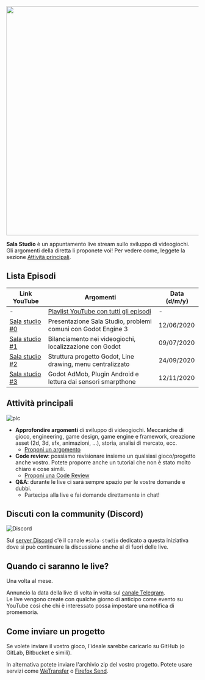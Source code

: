 <img src="https://user-images.githubusercontent.com/6860637/99370769-63e85580-28be-11eb-988d-936fd90a88d9.png" width="600">

**Sala Studio** è un appuntamento live stream sullo sviluppo di videogiochi.  
Gli argomenti della diretta li proponete voi! Per vedere come, leggete la sezione [Attività principali](https://github.com/crystal-bit/sala-studio/blob/master/README.md#Attivit%C3%A0-principali).

## Lista Episodi

| Link YouTube                                   | Argomenti                                                                                                          | Data (d/m/y) |
|------------------------------------------------|--------------------------------------------------------------------------------------------------------------------|--------------|
| -                                              | [Playlist YouTube con tutti gli episodi](https://www.youtube.com/playlist?list=PLaCq3HqKQR6roLY0e3_fDqCzj5PAN2WRw) | -            |
| [Sala studio #0](https://youtu.be/-jr1kcO3dM8) | Presentazione Sala Studio, problemi comuni con Godot Engine 3                                                      | 12/06/2020   |
| [Sala studio #1](https://youtu.be/ifUNaUkNFuc) | Bilanciamento nei videogiochi, localizzazione con Godot                                                            | 09/07/2020   |
| [Sala studio #2](https://youtu.be/MNEV1KiqOs0) | Struttura progetto Godot, Line drawing, menu centralizzato                                                         | 24/09/2020   |
| [Sala studio #3](https://youtu.be/pVL9R7Ja80U) | Godot AdMob, Plugin Android e lettura dai sensori smarpthone                                                       | 12/11/2020   |

## Attività principali

![pic](https://user-images.githubusercontent.com/6860637/84149556-f1e32900-aa60-11ea-8234-2d15869854d0.png)

- **Approfondire argomenti** di sviluppo di videogiochi. Meccaniche di gioco, engineering, game design, game engine e framework, creazione asset (2d, 3d, sfx, animazioni, ...), storia, analisi di mercato, ecc. 
  - [Proponi un argomento](https://github.com/crystal-bit/sala-studio/issues/new?assignees=&labels=&template=proponi-un-argomento-di-studio.md&title=)
- **Code review**: possiamo revisionare insieme un qualsiasi gioco/progetto anche vostro. Potete proporre anche un tutorial che non è stato molto chiaro e cose simili.
  - [Proponi una Code Review](https://github.com/crystal-bit/sala-studio/issues/new?assignees=&labels=&template=proponi-una-code-review.md&title=)
- **Q&A**: durante le live ci sarà sempre spazio per le vostre domande e dubbi.
  - Partecipa alla live e fai domande direttamente in chat!

## Discuti con la community (Discord)

![Discord](https://img.shields.io/discord/686600734636376102?logo=discord&logoColor=ffffff&color=7389D8&labelColor=6A7EC2)

Sul [server Discord](https://discord.gg/SA6S2Db) c'è il canale `#sala-studio` dedicato a questa iniziativa dove si può continuare la discussione anche al di fuori delle live.
  
## Quando ci saranno le live?

Una volta al mese.  

Annuncio la data della live di volta in volta sul [canale Telegram](https://t.me/crystalbit).  
Le live vengono create con qualche giorno di anticipo come evento su YouTube così che chi è interessato possa impostare una notifica di promemoria.

## Come inviare un progetto 

Se volete inviare il vostro gioco, l'ideale sarebbe caricarlo su GitHub (o GitLab, Bitbucket e simili).

In alternativa potete inviare l'archivio zip del vostro progetto. Potete usare servizi come [WeTransfer](https://wetransfer.com/) o [Firefox Send](https://send.firefox.com/).
